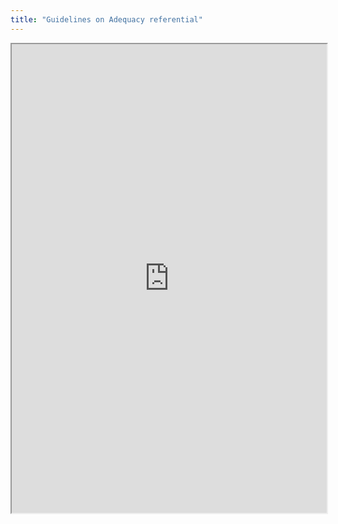 ```yaml
---
title: "Guidelines on Adequacy referential"
---
```



<iframe height="750" width="100%" src="https://ewelton.github.io/ktest/wiki.html#Guidelines%20on%20Adequacy%20referential"></iframe>

